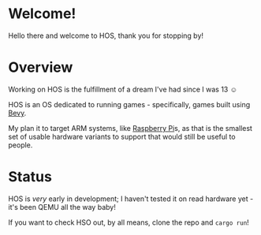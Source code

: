 # Welcome!

Hello there and welcome to HOS, thank you for stopping by!

# Overview

Working on HOS is the fulfillment of a dream I've had since I was 13 ☺️

HOS is an OS dedicated to running games - specifically, games built using [Bevy](https://bevyengine.org).

My plan it to target ARM systems, like [Raspberry Pi](https://www.raspberrypi.com)s, as that is the smallest set of usable hardware variants to support that would still be useful to people.

# Status

HOS is _very_ early in development; I haven't tested it on read hardware yet - it's been QEMU all the way baby!

If you want to check HSO out, by all means, clone the repo and `cargo run`!
